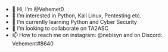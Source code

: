 - 👋 Hi, I’m @Vehemet0
- 👀 I’m interested in Python, Kali Linux, Pentesting etc.
- 🌱 I’m currently learning Python and Cyber Security
- 💞️ I’m looking to collaborate on TA2ASC
- 📫 How to reach me on instagram: @nebisyn and on Discord: Vehement#8640

<!---
Vehemet0/Vehemet0 is a ✨ special ✨ repository because its `README.md` (this file) appears on your GitHub profile.
You can click the Preview link to take a look at your changes.
--->
